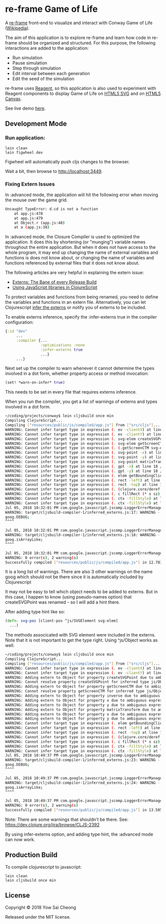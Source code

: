 # re-frame Game of Life

A [re-frame](https://github.com/Day8/re-frame) front-end to visualize and interact
with Conway Game of Life ([Wikipedia](https://en.wikipedia.org/wiki/Conway%27s_Game_of_Life)).

The aim of this application is to explore re-frame and learn how code in
re-frame should be organized and structured. For this purpose, the following
interactions are added to the application:

* Run simulation
* Pause simulation
* Step through simulation
* Edit interval between each generation
* Edit the seed of the simulation

re-frame uses [Reagent](https://github.com/reagent-project/reagent), so this
application is also used to experiment with Reagent components to display
Game of Life on [HTML5 SVG](https://www.w3schools.com/Html/html5_svg.asp) and 
on [HTML5 Canvas](https://www.w3schools.com/Html/html5_canvas.asp).  
 
See live demo [here](https://saicheong.github.io/reframe-game-of-life/index.html).

## Development Mode

### Run application:

```
lein clean
lein figwheel dev
```

Figwheel will automatically push cljs changes to the browser.

Wait a bit, then browse to [http://localhost:3449](http://localhost:3449).

### Fixing Extern Issues

In :advanced mode, the application will hit the following error when moving 
the mouse over the game grid. 

```bash
Uncaught TypeError: d.cd is not a function
    at app.js:478
    at app.js:479
    at Object.r (app.js:40)
    at a (app.js:38)
```
In :advanced mode, the Closure Compiler is used to optimized the application.
It does this by shortening (or "munging") variable names throughout the entire 
application. But when it does not have access to the whole program, it may end
up changing the name of external variables and functions is does not know about,
or changing the name of variables and functions referenced by external files
that it does not know about.

The following articles are very helpful in explaining the extern issue:
* [Externs: The Bane of every Release Build](https://code.thheller.com/blog/shadow-cljs/2017/10/15/externs-the-bane-of-every-release-build.html)
* [Using JavaScript libraries in ClojureScript](http://lukevanderhart.com/2011/09/30/using-javascript-and-clojurescript.html)

To protect variables and functions from being renamed, you need to define the
variables and functions in an extern file. Alternatively, you can let Clojurescript
[infer the externs](https://clojurescript.org/guides/externs) or notify you of externs
to be included.

To enable externs inference, specify the :infer-externs true in the compiler configuration:
```clojure
{:id "dev"
     ...
     :compiler {... 
                :optimizations :none
                :infer-externs true
                ...}
     ...}
```

Next set up the compiler to warn whenever it cannot determine the types involved in a dot form, 
whether property access or method invocation:

```clojure
(set! *warn-on-infer* true)
```
This needs to be set in every file that requires externs inference.

When you run the compiler, you get a list of warnings of externs and types involved in 
a dot form. 

```bash
~/coding/projects/conway$ lein cljsbuild once min
Compiling ClojureScript...
Compiling ["resources/public/js/compiled/app.js"] from ["src/cljs"]...
WARNING: Cannot infer target type in expression (. ev -clientX) at line 9 /Users/saicheong/Programming/projects/conway/src/cljs/conway/grid.cljs
WARNING: Cannot infer target type in expression (. ev -clientY) at line 9 /Users/saicheong/Programming/projects/conway/src/cljs/conway/grid.cljs
WARNING: Cannot infer target type in expression (. svg-elem createSVGPoint) at line 13 /Users/saicheong/Programming/projects/conway/src/cljs/conway/grid.cljs
WARNING: Cannot infer target type in expression (. svg-elem getScreenCTM) at line 14 /Users/saicheong/Programming/projects/conway/src/cljs/conway/grid.cljs
WARNING: Cannot infer target type in expression (. (.getScreenCTM svg-elem) inverse) at line 14 /Users/saicheong/Programming/projects/conway/src/cljs/conway/grid.cljs
WARNING: Cannot infer target type in expression (. svg-point -x) at line 15 /Users/saicheong/Programming/projects/conway/src/cljs/conway/grid.cljs
WARNING: Cannot infer target type in expression (. svg-point -y) at line 16 /Users/saicheong/Programming/projects/conway/src/cljs/conway/grid.cljs
WARNING: Cannot infer target type in expression (. svg-point matrixTransform matrix) at line 17 /Users/saicheong/Programming/projects/conway/src/cljs/conway/grid.cljs
WARNING: Cannot infer target type in expression (. gpt -x) at line 18 /Users/saicheong/Programming/projects/conway/src/cljs/conway/grid.cljs
WARNING: Cannot infer target type in expression (. gpt -y) at line 18 /Users/saicheong/Programming/projects/conway/src/cljs/conway/grid.cljs
WARNING: Cannot infer target type in expression (. elem getBoundingClientRect) at line 121 /Users/saicheong/Programming/projects/conway/src/cljs/conway/grid.cljs
WARNING: Cannot infer target type in expression (. rect -left) at line 122 /Users/saicheong/Programming/projects/conway/src/cljs/conway/grid.cljs
WARNING: Cannot infer target type in expression (. rect -top) at line 123 /Users/saicheong/Programming/projects/conway/src/cljs/conway/grid.cljs
WARNING: Cannot infer target type in expression (. (clojure.core/deref elem) getContext "2d") at line 139 /Users/saicheong/Programming/projects/conway/src/cljs/conway/grid.cljs
WARNING: Cannot infer target type in expression (. c fillRect (* x sz) (* y sz) wd wd) at line 147 /Users/saicheong/Programming/projects/conway/src/cljs/conway/grid.cljs
WARNING: Cannot infer target type in expression (. ctx -fillStyle) at line 150 /Users/saicheong/Programming/projects/conway/src/cljs/conway/grid.cljs
WARNING: Cannot infer target type in expression (. ctx -fillStyle) at line 155 /Users/saicheong/Programming/projects/conway/src/cljs/conway/grid.cljs
Jul 05, 2018 10:32:01 PM com.google.javascript.jscomp.LoggerErrorManager println
WARNING: target/cljsbuild-compiler-1/inferred_externs.js:17: WARNING - name goog is not defined in the externs.
goog.DEBUG;
^^^^

Jul 05, 2018 10:32:01 PM com.google.javascript.jscomp.LoggerErrorManager println
WARNING: target/cljsbuild-compiler-1/inferred_externs.js:18: WARNING - name goog is not defined in the externs.
goog.isArrayLike;
^^^^

Jul 05, 2018 10:32:01 PM com.google.javascript.jscomp.LoggerErrorManager printSummary
WARNING: 0 error(s), 2 warning(s)
Successfully compiled ["resources/public/js/compiled/app.js"] in 12.783 seconds.
```

It is a long list of warnings. There are also 3 other warnings on the name goog
which should not be there since it is automatically included by Clojurescript

It may not be easy to tell which object needs to be added to externs. But in this
case, I happen to know (using pseudo-names option) that createSVGPoint was renamed - 
so I will add a hint there.

After adding type hint like so:
```clojure
(defn- svg-pos [client-pos ^js/SVGElement svg-elem]
  ...)
```

The methods associcated with SVG element were included in the externs.
Note that it is not important to get the type right. Using ^js/Object works as well.

```bash
~/coding/projects/conway$ lein cljsbuild once min
Compiling ClojureScript...
Compiling ["resources/public/js/compiled/app.js"] from ["src/cljs"]...
WARNING: Cannot infer target type in expression (. ev -clientX) at line 9 /Users/saicheong/Programming/projects/conway/src/cljs/conway/grid.cljs
WARNING: Cannot infer target type in expression (. ev -clientY) at line 9 /Users/saicheong/Programming/projects/conway/src/cljs/conway/grid.cljs
WARNING: Adding extern to Object for property createSVGPoint due to ambiguous expression (. svg-elem createSVGPoint) at line 13 /Users/saicheong/Programming/projects/conway/src/cljs/conway/grid.cljs
WARNING: Cannot resolve property createSVGPoint for inferred type js/Object in expression (. svg-elem createSVGPoint) at line 13 /Users/saicheong/Programming/projects/conway/src/cljs/conway/grid.cljs
WARNING: Adding extern to Object for property getScreenCTM due to ambiguous expression (. svg-elem getScreenCTM) at line 14 /Users/saicheong/Programming/projects/conway/src/cljs/conway/grid.cljs
WARNING: Cannot resolve property getScreenCTM for inferred type js/Object in expression (. svg-elem getScreenCTM) at line 14 /Users/saicheong/Programming/projects/conway/src/cljs/conway/grid.cljs
WARNING: Adding extern to Object for property inverse due to ambiguous expression (. (.getScreenCTM svg-elem) inverse) at line 14 /Users/saicheong/Programming/projects/conway/src/cljs/conway/grid.cljs
WARNING: Adding extern to Object for property x due to ambiguous expression (. svg-point -x) at line 15 /Users/saicheong/Programming/projects/conway/src/cljs/conway/grid.cljs
WARNING: Adding extern to Object for property y due to ambiguous expression (. svg-point -y) at line 16 /Users/saicheong/Programming/projects/conway/src/cljs/conway/grid.cljs
WARNING: Adding extern to Object for property matrixTransform due to ambiguous expression (. svg-point matrixTransform matrix) at line 17 /Users/saicheong/Programming/projects/conway/src/cljs/conway/grid.cljs
WARNING: Adding extern to Object for property x due to ambiguous expression (. gpt -x) at line 18 /Users/saicheong/Programming/projects/conway/src/cljs/conway/grid.cljs
WARNING: Adding extern to Object for property y due to ambiguous expression (. gpt -y) at line 18 /Users/saicheong/Programming/projects/conway/src/cljs/conway/grid.cljs
WARNING: Cannot infer target type in expression (. elem getBoundingClientRect) at line 121 /Users/saicheong/Programming/projects/conway/src/cljs/conway/grid.cljs
WARNING: Cannot infer target type in expression (. rect -left) at line 122 /Users/saicheong/Programming/projects/conway/src/cljs/conway/grid.cljs
WARNING: Cannot infer target type in expression (. rect -top) at line 123 /Users/saicheong/Programming/projects/conway/src/cljs/conway/grid.cljs
WARNING: Cannot infer target type in expression (. (clojure.core/deref elem) getContext "2d") at line 139 /Users/saicheong/Programming/projects/conway/src/cljs/conway/grid.cljs
WARNING: Cannot infer target type in expression (. c fillRect (* x sz) (* y sz) wd wd) at line 147 /Users/saicheong/Programming/projects/conway/src/cljs/conway/grid.cljs
WARNING: Cannot infer target type in expression (. ctx -fillStyle) at line 150 /Users/saicheong/Programming/projects/conway/src/cljs/conway/grid.cljs
WARNING: Cannot infer target type in expression (. ctx -fillStyle) at line 155 /Users/saicheong/Programming/projects/conway/src/cljs/conway/grid.cljs
Jul 05, 2018 10:49:37 PM com.google.javascript.jscomp.LoggerErrorManager println
WARNING: target/cljsbuild-compiler-1/inferred_externs.js:23: WARNING - name goog is not defined in the externs.
goog.DEBUG;
^^^^

Jul 05, 2018 10:49:37 PM com.google.javascript.jscomp.LoggerErrorManager println
WARNING: target/cljsbuild-compiler-1/inferred_externs.js:24: WARNING - name goog is not defined in the externs.
goog.isArrayLike;
^^^^

Jul 05, 2018 10:49:37 PM com.google.javascript.jscomp.LoggerErrorManager printSummary
WARNING: 0 error(s), 2 warning(s)
Successfully compiled ["resources/public/js/compiled/app.js"] in 13.505 seconds.
```

Note: There are some warnings that shouldn't be there. See:
https://dev.clojure.org/jira/browse/CLJS-2392

By using infer-externs option, and adding type hint, the :advanced mode can now work. 

## Production Build


To compile clojurescript to javascript:

```
lein clean
lein cljsbuild once min
```

## License

Copyright © 2018 Yow Sai Cheong

Released under the MIT license.